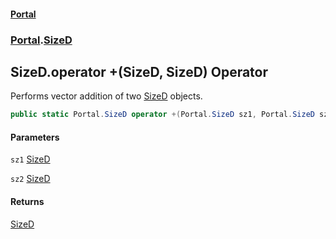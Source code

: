 #### [Portal](index.md 'index')
### [Portal](Portal.md 'Portal').[SizeD](SizeD.md 'Portal.SizeD')

## SizeD.operator +(SizeD, SizeD) Operator

Performs vector addition of two [SizeD](SizeD.md 'Portal.SizeD') objects.

```csharp
public static Portal.SizeD operator +(Portal.SizeD sz1, Portal.SizeD sz2);
```
#### Parameters

<a name='Portal.SizeD.op_Addition(Portal.SizeD,Portal.SizeD).sz1'></a>

`sz1` [SizeD](SizeD.md 'Portal.SizeD')

<a name='Portal.SizeD.op_Addition(Portal.SizeD,Portal.SizeD).sz2'></a>

`sz2` [SizeD](SizeD.md 'Portal.SizeD')

#### Returns
[SizeD](SizeD.md 'Portal.SizeD')